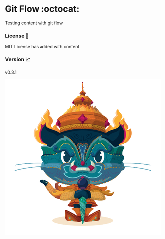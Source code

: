 # Git Flow :octocat:

Testing content with git flow 

### License :cop:

MIT License has added with content

### Version :chart_with_upwards_trend:

v0.3.1

![GitHub](/img/git.png)